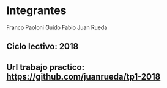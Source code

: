 # Integrantes

 Franco Paoloni
 Guido Fabio
 Juan Rueda

## Ciclo lectivo: 2018
## Url trabajo practico: https://github.com/juanrueda/tp1-2018


